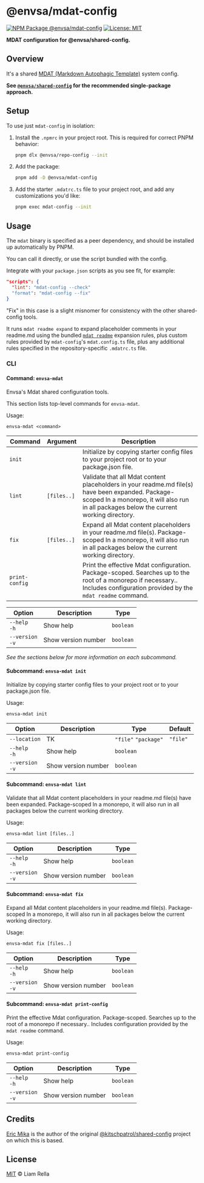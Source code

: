 <!--+ Warning: Content inside HTML comment blocks was generated by mdat and may be overwritten. +-->

<!-- title -->

# @envsa/mdat-config

<!-- /title -->

<!-- badges -->

[![NPM Package @envsa/mdat-config](https://img.shields.io/npm/v/@envsa/mdat-config.svg)](https://npmjs.com/package/@envsa/mdat-config)
[![License: MIT](https://img.shields.io/badge/License-MIT-yellow.svg)](https://opensource.org/licenses/MIT)

<!-- /badges -->

<!-- description -->

**MDAT configuration for @envsa/shared-config.**

<!-- /description -->

## Overview

It's a shared [MDAT (Markdown Autophagic Template)](https://github.com/kitschpatrol/mdat) system config.

**See [`@envsa/shared-config`](https://www.npmjs.com/package/@envsa/shared-config) for the recommended single-package approach.**

## Setup

To use just `mdat-config` in isolation:

1. Install the `.npmrc` in your project root. This is required for correct PNPM behavior:

   ```sh
   pnpm dlx @envsa/repo-config --init
   ```

2. Add the package:

   ```sh
   pnpm add -D @envsa/mdat-config
   ```

3. Add the starter `.mdatrc.ts` file to your project root, and add any customizations you'd like:

   ```sh
   pnpm exec mdat-config --init
   ```

## Usage

The `mdat` binary is specified as a peer dependency, and should be installed up automatically by PNPM.

You can call it directly, or use the script bundled with the config.

Integrate with your `package.json` scripts as you see fit, for example:

```json
"scripts": {
  "lint": "mdat-config --check"
  "format": "mdat-config --fix"
}
```

"Fix" in this case is a slight misnomer for consistency with the other shared-config tools.

It runs `mdat readme expand` to expand placeholder comments in your readme.md using the bundled [`mdat readme`](https://github.com/kitschpatrol/mdat/blob/main/packages/mdat/readme.md#the-mdat-readme-subcommand) expansion rules, plus custom rules provided by `mdat-config`'s `mdat.config.ts` file, plus any additional rules specified in the repository-specific `.mdatrc.ts` file.

### CLI

<!-- cli-help -->

#### Command: `envsa-mdat`

Envsa's Mdat shared configuration tools.

This section lists top-level commands for `envsa-mdat`.

Usage:

```txt
envsa-mdat <command>
```

| Command        | Argument    | Description                                                                                                                                                                                   |
| -------------- | ----------- | --------------------------------------------------------------------------------------------------------------------------------------------------------------------------------------------- |
| `init`         |             | Initialize by copying starter config files to your project root or to your package.json file.                                                                                                 |
| `lint`         | `[files..]` | Validate that all Mdat content placeholders in your readme.md file(s) have been expanded. Package-scoped In a monorepo, it will also run in all packages below the current working directory. |
| `fix`          | `[files..]` | Expand all Mdat content placeholders in your readme.md file(s). Package-scoped In a monorepo, it will also run in all packages below the current working directory.                           |
| `print-config` |             | Print the effective Mdat configuration. Package-scoped. Searches up to the root of a monorepo if necessary.. Includes configuration provided by the `mdat readme` command.                    |

| Option              | Description         | Type      |
| ------------------- | ------------------- | --------- |
| `--help`<br>`-h`    | Show help           | `boolean` |
| `--version`<br>`-v` | Show version number | `boolean` |

_See the sections below for more information on each subcommand._

#### Subcommand: `envsa-mdat init`

Initialize by copying starter config files to your project root or to your package.json file.

Usage:

```txt
envsa-mdat init
```

| Option              | Description         | Type                 | Default  |
| ------------------- | ------------------- | -------------------- | -------- |
| `--location`        | TK                  | `"file"` `"package"` | `"file"` |
| `--help`<br>`-h`    | Show help           | `boolean`            |          |
| `--version`<br>`-v` | Show version number | `boolean`            |          |

#### Subcommand: `envsa-mdat lint`

Validate that all Mdat content placeholders in your readme.md file(s) have been expanded. Package-scoped In a monorepo, it will also run in all packages below the current working directory.

Usage:

```txt
envsa-mdat lint [files..]
```

| Option              | Description         | Type      |
| ------------------- | ------------------- | --------- |
| `--help`<br>`-h`    | Show help           | `boolean` |
| `--version`<br>`-v` | Show version number | `boolean` |

#### Subcommand: `envsa-mdat fix`

Expand all Mdat content placeholders in your readme.md file(s). Package-scoped In a monorepo, it will also run in all packages below the current working directory.

Usage:

```txt
envsa-mdat fix [files..]
```

| Option              | Description         | Type      |
| ------------------- | ------------------- | --------- |
| `--help`<br>`-h`    | Show help           | `boolean` |
| `--version`<br>`-v` | Show version number | `boolean` |

#### Subcommand: `envsa-mdat print-config`

Print the effective Mdat configuration. Package-scoped. Searches up to the root of a monorepo if necessary.. Includes configuration provided by the `mdat readme` command.

Usage:

```txt
envsa-mdat print-config
```

| Option              | Description         | Type      |
| ------------------- | ------------------- | --------- |
| `--help`<br>`-h`    | Show help           | `boolean` |
| `--version`<br>`-v` | Show version number | `boolean` |

<!-- /cli-help -->

## Credits

[Eric Mika](https://github.com/kitschpatrol) is the author of the original [@kitschpatrol/shared-config](https://github.com/kitschpatrol/shared-config) project on which this is based.

<!-- license -->

## License

[MIT](license.txt) © Liam Rella

<!-- /license -->
